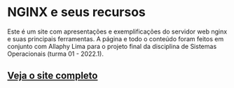 # NGINX e seus recursos

Este é um site com apresentações e exemplificações do servidor web nginx e suas principais ferramentas.
A página e todo o conteúdo foram feitos em conjunto com Allaphy Lima para o projeto final da disciplina de Sistemas Operacionais (turma 01 - 2022.1).

## [Veja o site completo](#)

